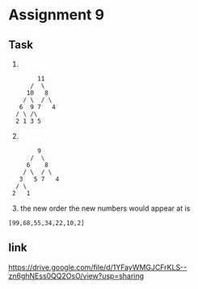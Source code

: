 # Assignment 9
## Task
1. 
```text
        11
      /  \
     10   8
    / \  / \
   6  9 7   4
  / \ /\
  2 1 3 5
```
2.
```text
        9
      /  \
     6    8
    / \  / \
   3   5 7   4
  / \ 
 2   1
```
3. the new order the new numbers would appear at is
```text
[99,68,55,34,22,10,2]
```
## link
https://drive.google.com/file/d/1YFayWMGJCFrKLS--zn6ghNEss0QQ2OsO/view?usp=sharing
